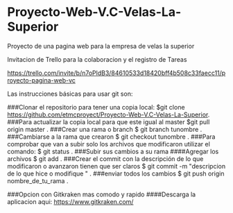 # Proyecto-Web-V.C-Velas-La-Superior
Proyecto de una pagina web para la empresa de velas la superior

Invitacion de Trello para la colaboracion y el registro de Tareas

https://trello.com/invite/b/n7oPldB3/84610533d18420bff4b508c33faecc11/proyecto-pagina-web-vc

Las instrucciones básicas para usar git son:

###Clonar el repositorio para tener una copia local:
$git clone https://github.com/etmcproyect/Proyecto-Web-V.C-Velas-La-Superior.
###Para actualizar la copia local para que este igual al master
$git pull origin master .
###Crear una rama o branch
$ git branch tunombre .
###Cambiarse a la rama que crearon
$ git checkout tunombre .
###Para comprobar que van a subir solo los archivos que modificaron utilizar el comando:
$ git status .
###Subir sus cambios a su rama
####Agregar los archivos
$ git add .
###Crear el commit con la descripción de lo que modificaron o avanzaron tienen que ser claros
$ git commit -m "descripcion de lo que hice o modifique " .
###enviar todos los cambios
$ git push origin nombre_de_tu_rama .

###Opcion con Gitkraken mas comodo y rapido 
####Descarga la aplicacion aqui:
https://www.gitkraken.com/

